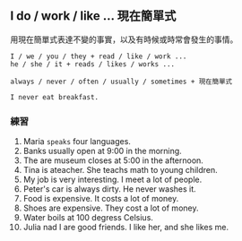 ## I do / work / like ... 現在簡單式

用現在簡單式表達不變的事實，以及有時候或時常會發生的事情。

```
I / we / you / they + read / like / work ...
he / she / it + reads / likes / works ...
```

```
always / never / often / usually / sometimes + 現在簡單式

I never eat breakfast.
```

### 練習

1. Maria `speaks` four languages.
2. Banks usually open at 9:00 in the morning.
3. The are museum closes at 5:00 in the afternoon.
4. Tina is ateacher. She teachs math to young children.
5. My job is very interesting. I meet a lot of people.
6. Peter's car is always dirty. He never washes it.
7. Food is expensive. It costs a lot of money.
8. Shoes are expensive. They cost a lot of money.
9. Water boils at 100 degress Celsius.
10. Julia nad I are good friends. I like her, and she likes me.
